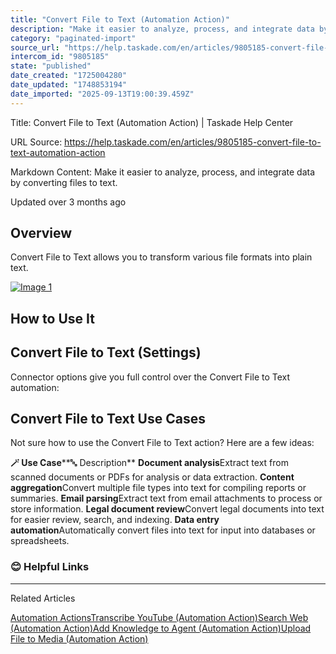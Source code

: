 ```yaml
---
title: "Convert File to Text (Automation Action)"
description: "Make it easier to analyze, process, and integrate data by converting files to text."
category: "paginated-import"
source_url: "https://help.taskade.com/en/articles/9805185-convert-file-to-text-automation-action"
intercom_id: "9805185"
state: "published"
date_created: "1725004280"
date_updated: "1748853194"
date_imported: "2025-09-13T19:00:39.459Z"
---
```


Title: Convert File to Text (Automation Action) | Taskade Help Center

URL Source: https://help.taskade.com/en/articles/9805185-convert-file-to-text-automation-action

Markdown Content:
Make it easier to analyze, process, and integrate data by converting files to text.

Updated over 3 months ago

**Overview**
------------

Convert File to Text allows you to transform various file formats into plain text.

[![Image 1](https://downloads.intercomcdn.com/i/o/1164004298/56fefb0f0f7bbb3dcced70ad/convert-file-to-text.jpg?expires=1757791800&signature=909340edc74502f2688095e0deeb65befcc81464b32433b3bfa33f4b69b89a93&req=dSEhEsl%2BmYNWUfMW1HO4zeox1nBCsIclgMHJYIwkvzJ1hQaOvxfG%2FuqvI0Ah%0AK2O2OxKfp5SIPQfFVeY%3D%0A)](https://downloads.intercomcdn.com/i/o/1164004298/56fefb0f0f7bbb3dcced70ad/convert-file-to-text.jpg?expires=1757791800&signature=909340edc74502f2688095e0deeb65befcc81464b32433b3bfa33f4b69b89a93&req=dSEhEsl%2BmYNWUfMW1HO4zeox1nBCsIclgMHJYIwkvzJ1hQaOvxfG%2FuqvI0Ah%0AK2O2OxKfp5SIPQfFVeY%3D%0A)

How to Use It
-------------

Convert File to Text (Settings)
-------------------------------

Connector options give you full control over the Convert File to Text automation:

Convert File to Text Use Cases
------------------------------

Not sure how to use the Convert File to Text action? Here are a few ideas:

**🪄 Use Case****🔤 Description**
**Document analysis**Extract text from scanned documents or PDFs for analysis or data extraction.
**Content aggregation**Convert multiple file types into text for compiling reports or summaries.
**Email parsing**Extract text from email attachments to process or store information.
**Legal document review**Convert legal documents into text for easier review, search, and indexing.
**Data entry automation**Automatically convert files into text for input into databases or spreadsheets.

### 😊 Helpful Links

* * *

Related Articles

[Automation Actions](https://help.taskade.com/en/articles/8958470-automation-actions)[Transcribe YouTube (Automation Action)](https://help.taskade.com/en/articles/9805233-transcribe-youtube-automation-action)[Search Web (Automation Action)](https://help.taskade.com/en/articles/9862877-search-web-automation-action)[Add Knowledge to Agent (Automation Action)](https://help.taskade.com/en/articles/9994434-add-knowledge-to-agent-automation-action)[Upload File to Media (Automation Action)](https://help.taskade.com/en/articles/10111256-upload-file-to-media-automation-action)
